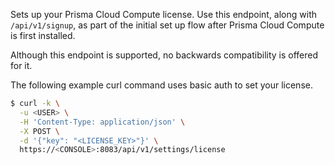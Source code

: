 Sets up your Prisma Cloud Compute license.
Use this endpoint, along with `/api/v1/signup`, as part of the initial set up flow after Prisma Cloud Compute is first installed.

Although this endpoint is supported, no backwards compatibility is offered for it.

The following example curl command uses basic auth to set your license.

```bash
$ curl -k \
  -u <USER> \
  -H 'Content-Type: application/json' \
  -X POST \
  -d '{"key": "<LICENSE_KEY>"}' \
  https://<CONSOLE>:8083/api/v1/settings/license
```
